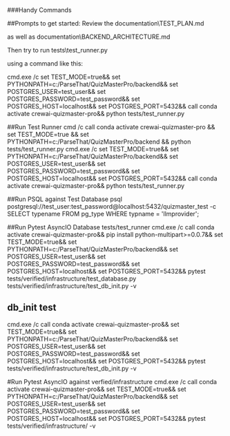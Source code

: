 ###Handy Commands

##Prompts to get started:
Review the 
documentation\TEST_PLAN.md

as well as 
documentation\BACKEND_ARCHITECTURE.md

Then try to run 
tests\test_runner.py

using a command like this:

cmd.exe /c set TEST_MODE=true&& set PYTHONPATH=c:/ParseThat/QuizMasterPro/backend&& set POSTGRES_USER=test_user&& set POSTGRES_PASSWORD=test_password&& set POSTGRES_HOST=localhost&& set POSTGRES_PORT=5432&& call conda activate crewai-quizmaster-pro&& python tests/test_runner.py



##Run Test Runner
cmd /c call conda activate crewai-quizmaster-pro && set TEST_MODE=true && set PYTHONPATH=c:/ParseThat/QuizMasterPro/backend && python tests/test_runner.py
cmd.exe /c set TEST_MODE=true&& set PYTHONPATH=c:/ParseThat/QuizMasterPro/backend&& set POSTGRES_USER=test_user&& set POSTGRES_PASSWORD=test_password&& set POSTGRES_HOST=localhost&& set POSTGRES_PORT=5432&& call conda activate crewai-quizmaster-pro&& python tests/test_runner.py

##Run PSQL against Test Database
psql postgresql://test_user:test_password@localhost:5432/quizmaster_test -c SELECT typename FROM pg_type WHERE typname = 'llmprovider';


##Run Pytest AsyncIO Database tests/test_runner
cmd.exe /c call conda activate crewai-quizmaster-pro&& pip install python-multipart>=0.0.7&& set TEST_MODE=true&& set PYTHONPATH=c:/ParseThat/QuizMasterPro/backend&& set POSTGRES_USER=test_user&& set POSTGRES_PASSWORD=test_password&& set POSTGRES_HOST=localhost&& set POSTGRES_PORT=5432&& pytest tests/verified/infrastructure/test_database.py tests/verified/infrastructure/test_db_init.py -v

## db_init test 
cmd.exe /c call conda activate crewai-quizmaster-pro&& set TEST_MODE=true&& set PYTHONPATH=c:/ParseThat/QuizMasterPro/backend&& set POSTGRES_USER=test_user&& set POSTGRES_PASSWORD=test_password&& set POSTGRES_HOST=localhost&& set POSTGRES_PORT=5432&& pytest tests/verified/infrastructure/test_db_init.py -v

#Run Pytest AsyncIO against verfied/infrastructure
cmd.exe /c call conda activate crewai-quizmaster-pro&& set TEST_MODE=true&& set PYTHONPATH=c:/ParseThat/QuizMasterPro/backend&& set POSTGRES_USER=test_user&& set POSTGRES_PASSWORD=test_password&& set POSTGRES_HOST=localhost&& set POSTGRES_PORT=5432&& pytest tests/verified/infrastructure/ -v